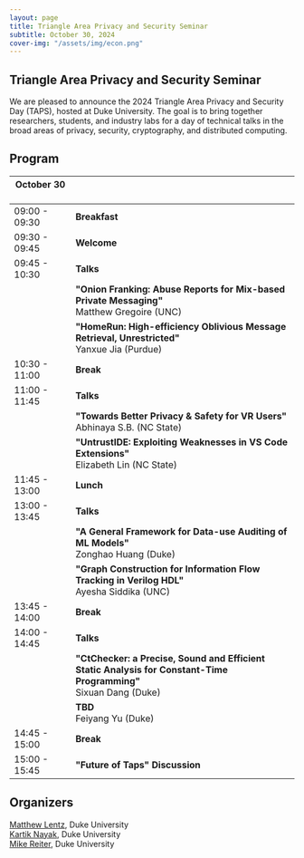 ```yaml
---
layout: page
title: Triangle Area Privacy and Security Seminar
subtitle: October 30, 2024
cover-img: "/assets/img/econ.png"
---
```


## Triangle Area Privacy and Security Seminar

We are pleased to announce the 2024 Triangle Area Privacy and Security Day (TAPS), hosted at Duke University. The goal is to bring together researchers, students, and industry labs for a day of technical talks in the broad areas of privacy, security, cryptography, and distributed computing.


## Program

| October 30 &nbsp; &nbsp; &nbsp; &nbsp; &nbsp; | |
| ----- | ----- |
| 09:00 - 09:30 | **Breakfast** |
| 09:30 - 09:45 | **Welcome** |
| 09:45 - 10:30 | **Talks** |
| | **"Onion Franking: Abuse Reports for Mix-based Private Messaging"**<br>Matthew Gregoire (UNC) |
| | **"HomeRun: High-efficiency Oblivious Message Retrieval, Unrestricted"**<br>Yanxue Jia (Purdue) |
| 10:30 - 11:00 | **Break** | 
| 11:00 - 11:45 | **Talks** |
| | **"Towards Better Privacy & Safety for VR Users"**<br>Abhinaya S.B. (NC State) |
| | **"UntrustIDE: Exploiting Weaknesses in VS Code Extensions"**<br>Elizabeth Lin (NC State) |
| 11:45 - 13:00 | **Lunch** | 
| 13:00 - 13:45 | **Talks** | 
| | **"A General Framework for Data-use Auditing of ML Models"**<br>Zonghao Huang (Duke) |
| | **"Graph Construction for Information Flow Tracking in Verilog HDL"**<br>Ayesha Siddika (UNC) |
| 13:45 - 14:00 | **Break** | 
| 14:00 - 14:45 | **Talks** | 
| | **"CtChecker: a Precise, Sound and Efficient Static Analysis for Constant-Time Programming"**<br>Sixuan Dang (Duke) |
| | **TBD**<br>Feiyang Yu (Duke) |
| 14:45 - 15:00 | **Break** | 
| 15:00 - 15:45 | **"Future of Taps" Discussion** | 


## Organizers

[Matthew Lentz](https://users.cs.duke.edu/~mlentz/), Duke University\
[Kartik Nayak](https://users.cs.duke.edu/~kartik/), Duke University\
[Mike Reiter](https://reitermk.github.io/), Duke University
